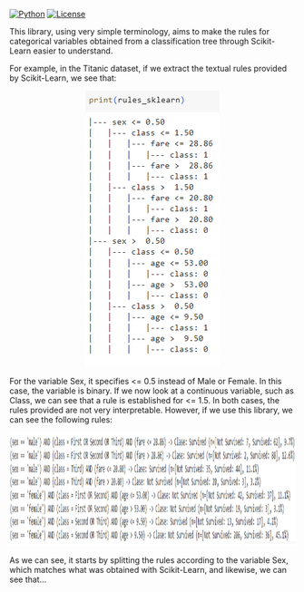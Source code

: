 [![Python](https://img.shields.io/pypi/pyversions/torchquad)](https://img.shields.io/pypi/pyversions/torchquad)
[![License](https://img.shields.io/badge/license-GPLv3-blue)](https://img.shields.io/badge/license-GPLv3-blue)

This library, using very simple terminology, aims to make the rules for categorical variables obtained from a classification tree through Scikit-Learn easier to understand.

For example, in the Titanic dataset, if we extract the textual rules provided by Scikit-Learn, we see that:

<p align="center">
  <img src="https://github.com/PARODBE/Rules_tree/blob/main/Scikit_rules.png" alt="Cover Page">
</p>

For the variable Sex, it specifies <= 0.5 instead of Male or Female. In this case, the variable is binary. If we now look at a continuous variable, such as Class, we can see that a rule is established for <= 1.5. In both cases, the rules provided are not very interpretable. However, if we use this library, we can see the following rules:

<p align="center">
  <img src="https://github.com/PARODBE/Rules_tree/blob/main/Rules_rules.png" alt="Cover Page" width="800" height="200">
</p>

As we can see, it starts by splitting the rules according to the variable Sex, which matches what was obtained with Scikit-Learn, and likewise, we can see that...

